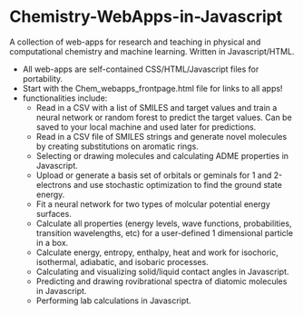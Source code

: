 # Chemistry-WebApps-in-Javascript
A collection of web-apps for research and teaching in physical and computational chemistry and machine learning. Written in Javascript/HTML.
- All web-apps are self-contained CSS/HTML/Javascript files for portability.
- Start with the Chem_webapps_frontpage.html file for links to all apps!
- functionalities include:
    * Read in a CSV with a list of SMILES and target values and train a neural network or random forest to predict the target values. Can be saved to your local machine and used later for predictions.
    * Read in a CSV file of SMILES strings and generate novel molecules by creating substitutions on aromatic rings. 
    * Selecting or drawing molecules and calculating ADME properties in Javascript.
    * Upload or generate a basis set of orbitals or geminals for 1 and 2-electrons and use stochastic optimization to find the ground state energy.
    * Fit a neural network for two types of molcular potential energy surfaces.
    * Calculate all properties (energy levels, wave functions, probabilities, transition wavelengths, etc) for a user-defined 1 dimensional particle in a box.
    * Calculate energy, entropy, enthalpy, heat and work for isochoric, isothermal, adiabatic, and isobaric processes. 
    * Calculating and visualizing solid/liquid contact angles in Javascript.
    * Predicting and drawing rovibrational spectra of diatomic molecules in Javascript.
    * Performing lab calculations in Javascript.
